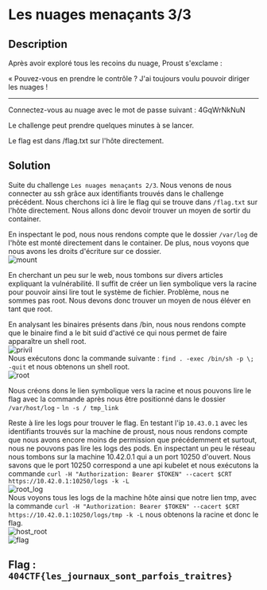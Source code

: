 # Les nuages menaçants 3/3

## Description

Après avoir exploré tous les recoins du nuage, Proust s'exclame :

« Pouvez-vous en prendre le contrôle ? J'ai toujours voulu pouvoir diriger les nuages !

---

Connectez-vous au nuage avec le mot de passe suivant : 4GqWrNkNuN

Le challenge peut prendre quelques minutes à se lancer.

Le flag est dans /flag.txt sur l'hôte directement.

## Solution

Suite du challenge `Les nuages menaçants 2/3`. Nous venons de nous connecter au ssh grâce aux identifiants trouvés dans le challenge précédent. Nous cherchons ici à lire le flag qui se trouve dans `/flag.txt` sur l'hôte directement. Nous allons donc devoir trouver un moyen de sortir du container.

En inspectant le pod, nous nous rendons compte que le dossier `/var/log` de l'hôte est monté directement dans le container. De plus, nous voyons que nous avons les droits d'écriture sur ce dossier.  
![mount](./mount.png)

En cherchant un peu sur le web, nous tombons sur divers articles expliquant la vulnérabilité. Il suffit de créer un lien symbolique vers la racine pour pouvoir ainsi lire tout le système de fichier. Problème, nous ne sommes pas root. Nous devons donc trouver un moyen de nous éléver en tant que root.

En analysant les binaires présents dans /bin, nous nous rendons compte que le binaire find a le bit suid d'activé ce qui nous permet de faire apparaître un shell root.  
![privil](./privil.png)  
Nous exécutons donc la commande suivante : `find . -exec /bin/sh -p \; -quit` et nous obtenons un shell root.  
![root](./root.png)

Nous créons dons le lien symbolique vers la racine et nous pouvons lire le flag avec la commande après nous être positionné dans le dossier `/var/host/log` - `ln -s / tmp_link`

Reste à lire les logs pour trouver le flag. En testant l'ip `10.43.0.1` avec les identifiants trouvés sur la machine de proust, nous nous rendons compte que nous avons encore moins de permission que précédemment et surtout, nous ne pouvons pas lire les logs des pods. En inspectant un peu le réseau nous tombons sur la machine 10.42.0.1 qui a un port 10250 d'ouvert. Nous savons que le port 10250 correspond a une api kubelet et nous exécutons la commande `curl -H "Authorization: Bearer $TOKEN" --cacert $CRT https://10.42.0.1:10250/logs -k -L`  
![root_log](./root_log.png)  
Nous voyons tous les logs de la machine hôte ainsi que notre lien tmp, avec la commande `curl -H "Authorization: Bearer $TOKEN" --cacert $CRT https://10.42.0.1:10250/logs/tmp -k -L` nous obtenons la racine et donc le flag.  
![host_root](./host_root.png)  
![flag](./flag.png)

## Flag : `404CTF{les_journaux_sont_parfois_traitres}`
